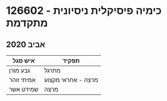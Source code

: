 # 126602 - כימיה פיסיקלית ניסיונית מתקדמת

## אביב 2020

| איש סגל | תפקיד |
| ---- | ---- |
| גבע מורן | מתרגל |
| אמיתי זוהר | מרצה - אחראי מקצוע |
| שמידט אשר | מרצה |

